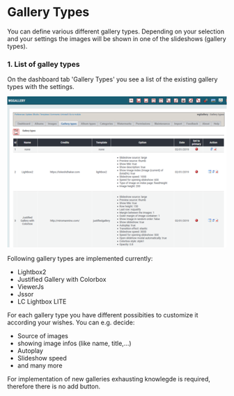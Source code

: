 # Gallery Types

You can define various different gallery types. Depending on your selection and your settings the images will be shown in one of the slideshows \(gallery types\).

### 1. List of galley types

On the dashboard tab 'Gallery Types' you see a list of the existing gallery types with the settings.

 ![](../../.gitbook/assets/gallerytypes1.png)

Following gallery types are implemented currently:

* Lightbox2
* Justified Gallery with Colorbox
* ViewerJs
* Jssor
* LC Lightbox LITE

For each gallery type you have different possibities to customize it according your wishes. You can e.g. decide:

* Source of images
* showing image infos \(like name, title,...\)
* Autoplay
* Slideshow speed
* and many more

For implementation of new galleries exhausting knowlegde is required, therefore there is no add button.

